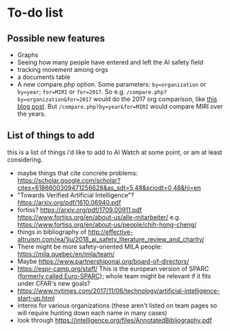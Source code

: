 # To-do list

## Possible new features

- Graphs
- Seeing how many people have entered and left the AI safety field
- tracking movement among orgs
- a documents table
- A new compare.php option. Some parameters: `by=organization` or `by=year`;
  `for=MIRI` or `for=2017`. So e.g. `/compare.php?by=organization&for=2017`
  would do the 2017 org comparison, like [this blog post](http://effective-altruism.com/ea/1iu/2018_ai_safety_literature_review_and_charity/).
  But `/compare.php?by=year&for=MIRI` would compare MIRI over the years.

## List of things to add

this is a list of things i'd like to add to AI Watch at some point, or am at
least considering.

- maybe things that cite concrete problems: https://scholar.google.com/scholar?cites=6186600309471256628&as_sdt=5,48&sciodt=0,48&hl=en
- "Towards Verified Artificial Intelligence"? https://arxiv.org/pdf/1610.06940.pdf
- fortiss? https://arxiv.org/pdf/1709.00911.pdf https://www.fortiss.org/en/about-us/alle-mitarbeiter/ e.g. https://www.fortiss.org/en/about-us/people/chih-hong-cheng/
- things in bibliography of http://effective-altruism.com/ea/1iu/2018_ai_safety_literature_review_and_charity/
- There might be more safety-oriented MILA people: https://mila.quebec/en/mila/team/
- Maybe https://www.partnershiponai.org/board-of-directors/
- https://espr-camp.org/staff/ This is the european version of SPARC ([formerly called Euro-SPARC](http://www.rationality.org/resources/updates/2017/cfar-2017-retrospective)); whole team might be relevant if it fits under CFAR's new goals?
- https://www.nytimes.com/2017/11/06/technology/artificial-intelligence-start-up.html
- interns for various organizations (these aren't listed on team pages so will
  require hunting down each name in many cases)
- look through https://intelligence.org/files/AnnotatedBibliography.pdf
